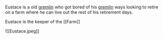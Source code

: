 Eustace is a old [gremlin](Gremlins) who got bored of his [gremlin](Gremlins) ways looking to retire on a farm where he can live out the rest of his retirement days.

Eustace is the keeper of the [[Farm]]

![[Eustace.jpeg]]

